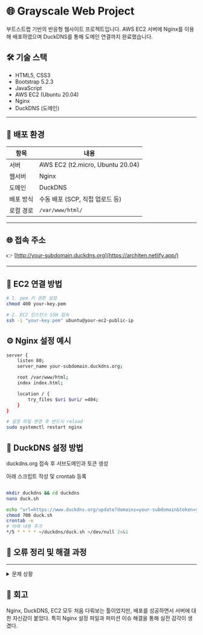 # 🌐 Grayscale Web Project

부트스트랩 기반의 반응형 웹사이트 프로젝트입니다. AWS EC2 서버에 Nginx를 이용해 배포하였으며 DuckDNS를 통해 도메인 연결까지 완료했습니다.

## 🛠️ 기술 스택

- HTML5, CSS3
- Bootstrap 5.2.3
- JavaScript
- AWS EC2 (Ubuntu 20.04)
- Nginx
- DuckDNS (도메인)

---

## 🚀 배포 환경

| 항목       | 내용                              |
|------------|-----------------------------------|
| 서버       | AWS EC2 (t2.micro, Ubuntu 20.04)  |
| 웹서버     | Nginx                             |
| 도메인     | DuckDNS                           |
| 배포 방식  | 수동 배포 (SCP, 직접 업로드 등)   |
| 로컬 경로  | `/var/www/html/`                  |

---

## 🌐 접속 주소

👉 [http://your-subdomain.duckdns.org](https://architen.netlify.app/)

---

## 📡 EC2 연결 방법

```bash
# 1. pem 키 권한 설정
chmod 400 your-key.pem

# 2. EC2 인스턴스 SSH 접속
ssh -i "your-key.pem" ubuntu@your-ec2-public-ip

```
## ⚙️ Nginx 설정 예시

```bash
server {
    listen 80;
    server_name your-subdomain.duckdns.org;

    root /var/www/html;
    index index.html;

    location / {
        try_files $uri $uri/ =404;
    }
}

# 설정 파일 변경 후 반드시 reload
sudo systemctl restart nginx
```
## 🐥 DuckDNS 설정 방법
duckdns.org 접속 후 서브도메인과 토큰 생성

아래 스크립트 작성 및 crontab 등록

```bash

mkdir duckdns && cd duckdns
nano duck.sh

echo "url=https://www.duckdns.org/update?domains=your-subdomain&token=your-token&ip=" > duck.sh
chmod 700 duck.sh
crontab -e
# 아래 내용 추가
*/5 * * * * ~/duckdns/duck.sh >/dev/null 2>&1
```
## 🐞 오류 정리 및 해결 과정

---
<details> <summary>문제 상황</summary>
    
### 🔒 1. HTTPS 접속 시 Mixed Content 오류

#### ✅ 문제 상황
- DuckDNS 도메인을 이용해 HTTPS 접속을 적용한 후, 콘솔에 다음과 같은 오류 메시지 발생:
  ```
  Mixed Content: The page was loaded over HTTPS, but requested an insecure resource...
  ```
- 메인 이미지가 로드되지 않음

#### 🧾 원인
- 외부 리소스를 `http://`로 불러오고 있었음 (예: JS, CSS, 이미지)
- 프록시 설정에서 도메인을 잘못 입력하여 이미지 경로 오류 발생

#### 🛠️ 해결 방법
- **DuckDNS 도메인 + Certbot으로 Let’s Encrypt SSL 인증서 직접 발급**
  ```bash
  sudo apt install certbot python3-certbot-nginx
  sudo certbot --nginx -d your-subdomain.duckdns.org
  ```
- HTML, JS에서 모든 `http://` → `https://`로 수정
- Nginx 프록시 설정의 `proxy_pass` 도메인 주소를 **정확히 일치**시키도록 수정
  ```nginx
  proxy_pass http://localhost:3000;
  ```

---

### 🌀 2. WordCloud 라이브러리 오류 (버전 호환 문제)

#### ✅ 문제 상황
- WordCloud 생성 시 `ImageColor.getrgb()` 관련 `TypeError` 발생

#### 🧾 원인
- WordCloud 최신 버전(1.9 이상)과 Pillow 최신 버전 간 API 호환 문제
- WordCloud 1.9.x 이상에서 color_func 옵션에 대해 일부 내부 코드가 작동하지 않음

#### 🧪 시도한 방법 (모두 실패함)
1. `generate()` 시 직접 색상 지정
2. `color_func` 커스터마이징
3. `ImageColor.getrgb()` 직접 오버라이딩

#### 🛠️ 해결 방법
- WordCloud와 Pillow의 안정적인 조합으로 **버전 다운그레이드**
  ```bash
  pip uninstall wordcloud pillow
  pip install wordcloud==1.8.1
  pip install pillow==8.4.0
  ```

---

### 🖼️ 3. 메인 이미지가 안 보이는 문제

#### ✅ 문제 상황
- 메인 페이지에서 상단 이미지나 섹션 이미지가 로드되지 않음

#### 🧾 원인
- Nginx 프록시 설정 시 `proxy_pass`에 잘못된 주소가 설정되어 이미지 경로 오류 발생

#### 🛠️ 해결 방법
- Nginx 설정 파일 내 proxy 대상 도메인과 포트를 정확히 지정
  ```nginx
  location /assets/ {
      proxy_pass http://localhost:3000/assets/;
  }
  ```

- 클라이언트 사이드에서의 상대 경로도 `/` 누락되지 않도록 확인

---

### ✅ 총평

- 직접 인증서를 발급받고 설정까지 하면서 HTTPS 배포 과정을 완전히 이해함
- WordCloud처럼 의존성 충돌 문제는 버전 호환성이 핵심
- 프록시 경로 문제는 자주 발생하므로 `nginx.conf` 설정 꼼꼼히 점검할 것

</details>

## 📝 회고

Nginx, DuckDNS, EC2 모두 처음 다뤄보는 툴이었지만, 배포를 성공하면서 서버에 대한 자신감이 붙었다. 특히 Nginx 설정 파일과 퍼미션 이슈 해결을 통해 실전 감각이 생겼다.

